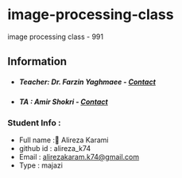 # image-processing-class

image processing class - 991

## Information

- ##### Teacher: Dr. Farzin Yaghmaee - [Contact](mailto:f_yaghmaee@semnan.ac.ir)
- ##### TA : Amir Shokri - [Contact](mailto:amirshokri@semnan.ac.ir)

### Student Info :

- Full name : َAlireza Karami
- github id : alireza_k74
- Email : alirezakaram.k74@gmail.com
- Type : majazi
